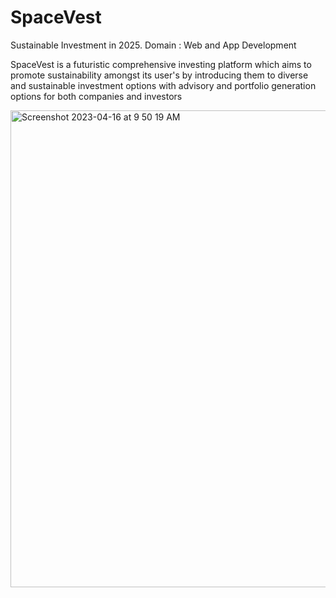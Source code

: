 # SpaceVest
Sustainable Investment in 2025.
Domain : Web and App Development

SpaceVest is a futuristic comprehensive investing platform which aims to promote sustainability amongst its user's by introducing them to diverse and sustainable investment options with advisory and portfolio generation options for both companies and investors

<img width="763" alt="Screenshot 2023-04-16 at 9 50 19 AM" src="https://user-images.githubusercontent.com/71224019/232266321-2d3a4e98-2733-4a06-8d7c-c54ac5c7dfa2.png">


